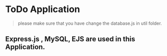 # ToDo Application

> please make sure that you have change the database.js in util folder.

## Express.js , MySQL, EJS are used in this Application.
